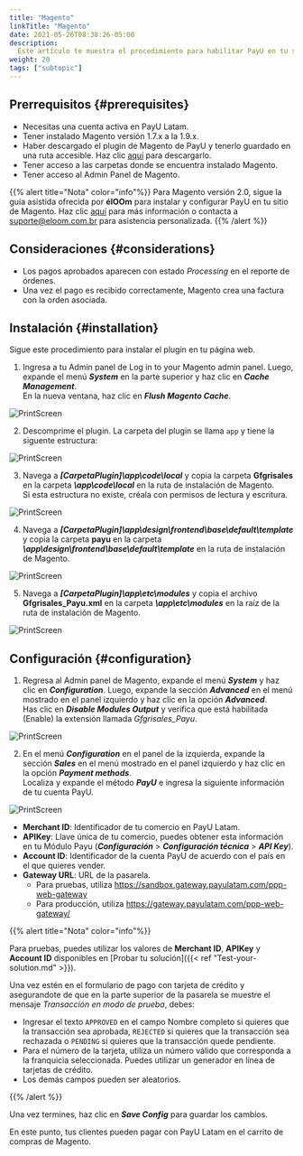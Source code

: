 ```yaml
---
title: "Magento"
linkTitle: "Magento"
date: 2021-05-26T08:38:26-05:00
description:
  Este artículo te muestra el procedimiento para habilitar PayU en tu sitio web de Magento.
weight: 20
tags: ["subtopic"]
---
```


## Prerrequisitos {#prerequisites}
* Necesitas una cuenta activa en PayU Latam.
* Tener instalado Magento versión 1.7.x a la 1.9.x.
* Haber descargado el plugin de Magento de PayU y tenerlo guardado en una ruta accesible. Haz clic [aquí](http://developers.payulatam.com/plugins/Plugin_PayU_Magento-1.3.zip) para descargarlo.
* Tener acceso a las carpetas donde se encuentra instalado Magento.
* Tener acceso al Admin Panel de Magento.

{{% alert title="Nota" color="info"%}}
Para Magento versión 2.0, sigue la guía asistida ofrecida por **élOOm** para instalar y configurar PayU en tu sitio de Magento. Haz clic [aquí](https://docs.eloom.tech/es/payment/payu-latam) para más información o contacta a suporte@eloom.com.br para asistencia personalizada.
{{% /alert %}}  

## Consideraciones {#considerations}
* Los pagos aprobados aparecen con estado _Processing_ en el reporte de órdenes.
* Una vez el pago es recibido correctamente, Magento crea una factura con la orden asociada.

## Instalación {#installation}
Sigue este procedimiento para instalar el plugin en tu página web.

1. Ingresa a tu Admin panel de Log in to your Magento admin panel. Luego, expande el menú _**System**_ en la parte superior y haz clic en _**Cache Management**_.<br>
En la nueva ventana, haz clic en _**Flush Magento Cache**_.

![PrintScreen](/assets/Magento/Magento_01.png)

2. Descomprime el plugin. La carpeta del plugin se llama `app` y tiene la siguente estructura:

![PrintScreen](/assets/Magento/Magento_02.png)

3. Navega a ***[CarpetaPlugin]\app\code\local*** y copia la carpeta **Gfgrisales** en la carpeta ***\app\code\local*** en la ruta de instalación de Magento.<br>
Si esta estructura no existe, créala con permisos de lectura y escritura.

![PrintScreen](/assets/Magento/Magento_03.png)

4. Navega a ***[CarpetaPlugin]\app\design\frontend\base\default\template*** y copia la carpeta **payu** en la carpeta ***\app\design\frontend\base\default\template*** en la ruta de instalación de Magento.

![PrintScreen](/assets/Magento/Magento_04.png)

5. Navega a ***[CarpetaPlugin]\app\etc\modules*** y copia el archivo **Gfgrisales_Payu.xml** en la carpeta ***\app\etc\modules*** en la raíz de la ruta de instalación de Magento.

![PrintScreen](/assets/Magento/Magento_05.png)

## Configuración {#configuration}
1. Regresa al Admin panel de Magento, expande el menú _**System**_ y haz clic en _**Configuration**_. Luego, expande la sección _**Advanced**_ en el menú mostrado en el panel izquierdo y haz clic en la opción _**Advanced**_.<br>
Has clic en _**Disable Modules Output**_ y verifica que está habilitada (Enable) la extensión llamada *Gfgrisales_Payu*.

![PrintScreen](/assets/Magento/Magento_06.png)

2. En el menú _**Configuration**_ en el panel de la izquierda, expande la sección _**Sales**_ en el menú mostrado en el panel izquierdo y haz clic en la opción _**Payment methods**_.<br>
Localiza y expande el método _**PayU**_ e ingresa la siguiente información de tu cuenta PayU.

![PrintScreen](/assets/Magento/Magento_07.png)

* **Merchant ID**: Identificador de tu comercio en PayU Latam.
* **APIKey**: Llave única de tu comercio, puedes obtener esta información en tu Módulo Payu (**_Configuración_** > **_Configuración técnica_** > **_API Key_**).
* **Account ID**: Identificador de la cuenta PayU de acuerdo con el país en el que quieres vender.
* **Gateway URL**: URL de la pasarela.
  * Para pruebas, utiliza https://sandbox.gateway.payulatam.com/ppp-web-gateway
  * Para producción, utiliza https://gateway.payulatam.com/ppp-web-gateway/

{{% alert title="Nota" color="info"%}}

Para pruebas, puedes utilizar los valores de **Merchant ID**, **APIKey** y **Account ID** disponibles en [Probar tu solución]({{< ref "Test-your-solution.md" >}}).

Una vez estén en el formulario de pago con tarjeta de crédito y asegurandote de que en la parte superior de la pasarela se muestre el mensaje _Transacción en modo de prueba_, debes:

* Ingresar el texto `APPROVED` en el campo Nombre completo si quieres que la transacción sea aprobada, `REJECTED` si quieres que la transacción sea rechazada o `PENDING` si quieres que la transacción quede pendiente.
* Para el número de la tarjeta, utiliza un número válido que corresponda a la franquicia seleccionada. Puedes utilizar un generador en línea de tarjetas de crédito.
* Los demás campos pueden ser aleatorios.

{{% /alert %}}  

Una vez termines, haz clic en _**Save Config**_ para guardar los cambios.

En este punto, tus clientes pueden pagar con PayU Latam en el carrito de compras de Magento. 

